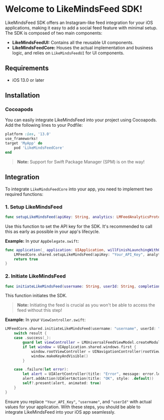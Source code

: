 # Welcome to LikeMindsFeed SDK!

LikeMindsFeed SDK offers an Instagram-like feed integration for your iOS applications, making it easy to add a social feed feature with minimal setup. The SDK is composed of two main components:

- **LikeMindsFeedUI:** Contains all the reusable UI components.
- **LikeMindsFeedCore:** Houses the actual implementation and business logic, and relies on `LikeMindsFeedUI` for UI components.

## Requirements

- iOS 13.0 or later

## Installation

### Cocoapods

You can easily integrate LikeMindsFeed into your project using Cocoapods. Add the following lines to your Podfile:

```ruby
platform :ios, '13.0'
use_frameworks!
target 'MyApp' do
    pod 'LikeMindsFeedCore'
end
```

> **Note:** Support for Swift Package Manager (SPM) is on the way!

## Integration

To integrate `LikeMindsFeedCore` into your app, you need to implement two required functions:

### 1. Setup LikeMindsFeed

```swift
func setupLikeMindsFeed(apiKey: String, analytics: LMFeedAnalyticsProtocol? = nil)
```

Use this function to set the API key for the SDK. It's recommended to call this as early as possible in your app's lifecycle.

**Example:** In your `AppDelegate.swift`:

```swift
func application(_ application: UIApplication, willFinishLaunchingWithOptions launchOptions: [UIApplication.LaunchOptionsKey: Any]? = nil) -> Bool {
    LMFeedCore.shared.setupLikeMindsFeed(apiKey: "Your_API_Key", analytics: nil)
    return true
}
```

### 2. Initiate LikeMindsFeed

```swift
func initiateLikeMindsFeed(username: String, userId: String, completionHandler: ((Result<Void, LMFeedError>) -> Void)?)
```

This function initiates the SDK.
> **Note:** Initiating the feed is crucial as you won't be able to access the feed without this step!

**Example:** In your `ViewController.swift`:

```swift
LMFeedCore.shared.initiateLikeMindsFeed(username: "username", userId: "userId") { [weak self] result in
    switch result {
    case .success(_):
        guard let viewController = LMUniversalFeedViewModel.createModule() else { return }
        if let window = UIApplication.shared.windows.first {
            window.rootViewController = UINavigationController(rootViewController: viewController)
            window.makeKeyAndVisible()
        }

    case .failure(let error):
        let alert = UIAlertController(title: "Error", message: error.localizedDescription, preferredStyle: .alert)
        alert.addAction(UIAlertAction(title: "OK", style: .default))
        self?.present(alert, animated: true)
    }
}
```

Ensure you replace `"Your_API_Key"`, `"username"`, and `"userId"` with actual values for your application. With these steps, you should be able to integrate LikeMindsFeed into your iOS app seamlessly.
